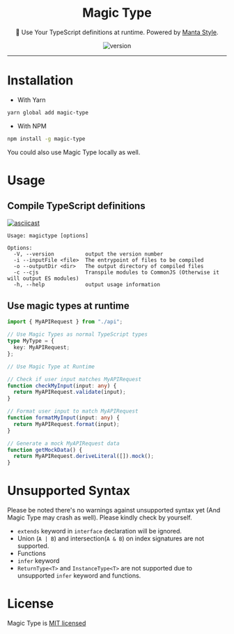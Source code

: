 <h1 align="center">
  Magic Type
</h1>
<p align="center">🚀 Use Your TypeScript definitions at runtime. Powered by <a href="https://github.com/Cryrivers/manta-style" target="_blank">Manta Style</a>.</p>
<p align="center">
<img src="https://img.shields.io/npm/v/magic-type.svg?style=flat-square" alt="version">
</p>

---

# Installation

- With Yarn

```sh
yarn global add magic-type
```

- With NPM

```sh
npm install -g magic-type
```

You could also use Magic Type locally as well.

# Usage

## Compile TypeScript definitions

[![asciicast](https://asciinema.org/a/n3u9Z9x8Nki3C6OApnf6CFaDi.png)](https://asciinema.org/a/n3u9Z9x8Nki3C6OApnf6CFaDi?speed=0.75)

```
Usage: magictype [options]

Options:
  -V, --version          output the version number
  -i --inputFile <file>  The entrypoint of files to be compiled
  -o --outputDir <dir>   The output directory of compiled files
  -c --cjs               Transpile modules to CommonJS (Otherwise it will output ES modules)
  -h, --help             output usage information
```

## Use magic types at runtime

```typescript
import { MyAPIRequest } from "./api";

// Use Magic Types as normal TypeScript types
type MyType = {
  key: MyAPIRequest;
};

// Use Magic Type at Runtime

// Check if user input matches MyAPIRequest
function checkMyInput(input: any) {
  return MyAPIRequest.validate(input);
}

// Format user input to match MyAPIRequest
function formatMyInput(input: any) {
  return MyAPIRequest.format(input);
}

// Generate a mock MyAPIRequest data
function getMockData() {
  return MyAPIRequest.deriveLiteral([]).mock();
}
```

# Unsupported Syntax

Please be noted there's no warnings against unsupported syntax yet (And Magic Type may crash as well).
Please kindly check by yourself.

- `extends` keyword in `interface` declaration will be ignored.
- Union (`A | B`) and intersection(`A & B`) on index signatures are not supported.
- Functions
- `infer` keyword
- `ReturnType<T>` and `InstanceType<T>` are not supported due to unsupported `infer` keyword and functions.

# License

Magic Type is [MIT licensed](https://github.com/Cryrivers/magic-type/blob/master/LICENSE)
